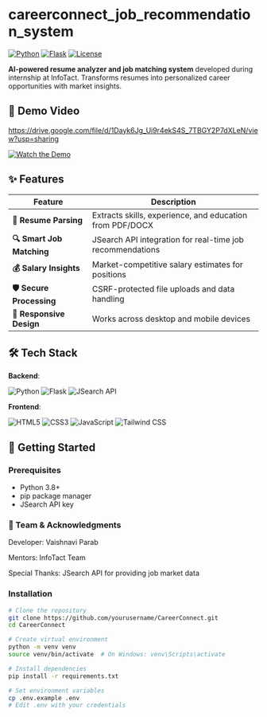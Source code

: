 # careerconnect_job_recommendation_system


[![Python](https://img.shields.io/badge/Python-3.8+-blue?logo=python)](https://python.org)
[![Flask](https://img.shields.io/badge/Flask-2.0+-000000?logo=flask)](https://flask.palletsprojects.com/)
[![License](https://img.shields.io/badge/License-MIT-green)](LICENSE)

**AI-powered resume analyzer and job matching system** developed during internship at InfoTact. Transforms resumes into personalized career opportunities with market insights.

## 🎥 Demo Video

https://drive.google.com/file/d/1Dayk6Jg_Ui9r4ekS4S_7TBGY2P7dXLeN/view?usp=sharing

[![Watch the Demo](https://img.shields.io/badge/▶_Watch_Full_Demo-FF0000?style=for-the-badge&logo=youtube&logoColor=white)](https://drive.google.com/file/d/YOUR_VIDEO_ID/view?usp=sharing)

## ✨ Features

| Feature | Description |
|---------|-------------|
| **📄 Resume Parsing** | Extracts skills, experience, and education from PDF/DOCX |
| **🔍 Smart Job Matching** | JSearch API integration for real-time job recommendations |
| **💰 Salary Insights** | Market-competitive salary estimates for positions |
| **🛡️ Secure Processing** | CSRF-protected file uploads and data handling |
| **📱 Responsive Design** | Works across desktop and mobile devices |

## 🛠 Tech Stack

**Backend**:
<p>
  <img src="https://img.shields.io/badge/Python-3.8+-3776AB?logo=python&logoColor=white" alt="Python">
  <img src="https://img.shields.io/badge/Flask-2.0+-000000?logo=flask&logoColor=white" alt="Flask">
  <img src="https://img.shields.io/badge/JSearch_API-FF6C37?logo=rapidapi&logoColor=white" alt="JSearch API">
</p>

**Frontend**:
<p>
  <img src="https://img.shields.io/badge/HTML5-E34F26?logo=html5&logoColor=white" alt="HTML5">
  <img src="https://img.shields.io/badge/CSS3-1572B6?logo=css3&logoColor=white" alt="CSS3">
  <img src="https://img.shields.io/badge/JavaScript-F7DF1E?logo=javascript&logoColor=black" alt="JavaScript">
  <img src="https://img.shields.io/badge/Tailwind_CSS-38B2AC?logo=tailwind-css&logoColor=white" alt="Tailwind CSS">
</p>

## 🚀 Getting Started

### Prerequisites
- Python 3.8+
- pip package manager
- JSearch API key

### 🤝 Team & Acknowledgments
Developer: Vaishnavi Parab

Mentors: InfoTact Team

Special Thanks: JSearch API for providing job market data

### Installation
```bash
# Clone the repository
git clone https://github.com/yourusername/CareerConnect.git
cd CareerConnect

# Create virtual environment
python -m venv venv
source venv/bin/activate  # On Windows: venv\Scripts\activate

# Install dependencies
pip install -r requirements.txt

# Set environment variables
cp .env.example .env
# Edit .env with your credentials


